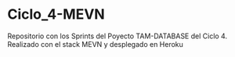 # Ciclo_4-MEVN
 Repositorio con los Sprints del Poyecto TAM-DATABASE del Ciclo 4. 
 Realizado con el stack MEVN y desplegado en Heroku
